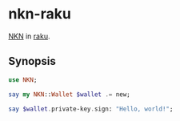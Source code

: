 # nkn-raku
[NKN](http://nkn.org) in [raku](http://raku.org).

## Synopsis

```raku
use NKN;

say my NKN::Wallet $wallet .= new; 

say $wallet.private-key.sign: "Hello, world!";

```


